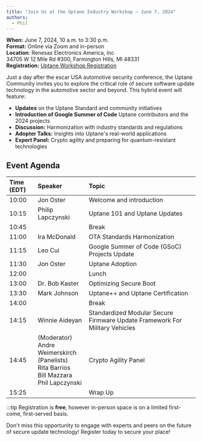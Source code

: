 ```yaml
---
title: "Join Us at the Uptane Industry Workshop – June 7, 2024"
authors:
  - Phil
---
```


**When:** June 7, 2024, 10 a.m. to 3:30 p.m.\
**Format:** Online via Zoom and in-person\
**Location**: Renesas Electronics America, Inc\
    34705 W 12 Mile Rd #300, Farmington Hills, MI 48331\
**Registration:** [Uptane Workshop Registration](https://register.gotowebinar.com/register/168559968939730262)

Just a day after the escar USA automotive security conference, the Uptane Community invites you to explore the critical role of secure software update technology in the automotive sector and beyond. This hybrid event will feature:
* **Updates** on the Uptane Standard and community initiatives
* **Introduction of Google Summer of Code** Uptane contributors and the 2024 projects
* **Discussion:** Harmonization with industry standards and regulations
* **Adopter Talks:** Insights into Uptane's real-world applications
* **Expert Panel:** Crypto agility and preparing for quantum-resistant technologies

## Event Agenda
|Time (EDT)  | Speaker | Topic|
|:---  |:--- |:-------------------------------------------------|
|10:00 | Jon Oster | Welcome and introduction|
|10:15 | Philip Lapczynski | Uptane 101 and Uptane Updates|
|10:45 || Break|
|11:00 | Ira McDonald | OTA Standards Harmonization|
|11:15 | Leo Cui| Google Summer of Code (GSoC) Projects Update|
|11:30 | Jon Oster | Uptane Adoption| 
|12:00 || Lunch|
|13:00 | Dr. Bob Kaster | Optimizing Secure Boot|
|13:30 | Mark Johnson | Uptane++ and Uptane Certification |
|14:00 || Break|
|14:15 | Winnie Aideyan | Standardized Modular Secure Firmware Update Framework For Military Vehicles|
|14:45 | (Moderator) <br/>Andre Weimerskirch <br/>(Panelists) <br/> Rita Barrios <br/> Bill Mazzara <br/> Phil Lapczynski | Crypto Agility Panel|
|15:25 | |Wrap Up|


:::tip
Registration is **free**, however in-person space is on a limited first-come, first-served basis.

Don't miss this opportunity to engage with experts and peers on the future of secure update technology! Register today to secure your place!

